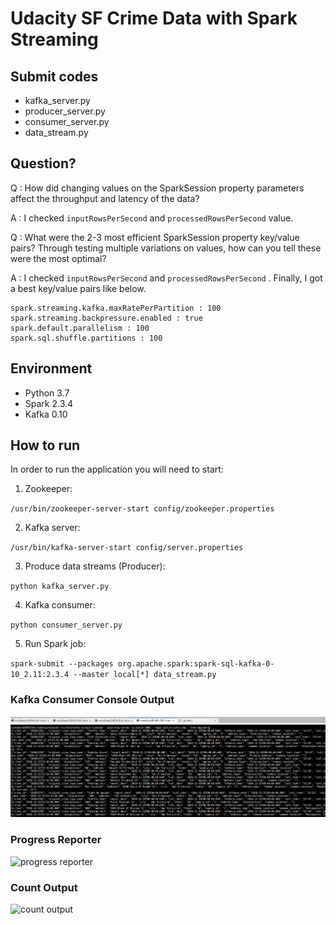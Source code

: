 # Udacity SF Crime Data with Spark Streaming

## Submit codes

- kafka_server.py
- producer_server.py
- consumer_server.py
- data_stream.py

## Question?

Q : How did changing values on the SparkSession property parameters affect the throughput and latency of the data?

A : I checked `inputRowsPerSecond` and `processedRowsPerSecond` value.

Q : What were the 2-3 most efficient SparkSession property key/value pairs? Through testing multiple variations on values, how can you tell these were the most optimal?

A : I checked `inputRowsPerSecond` and `processedRowsPerSecond` . Finally, I got a best key/value pairs like below.

```
spark.streaming.kafka.maxRatePerPartition : 100
spark.streaming.backpressure.enabled : true
spark.default.parallelism : 100
spark.sql.shuffle.partitions : 100
```

## Environment

- Python 3.7
- Spark 2.3.4
- Kafka 0.10

## How to run
In order to run the application you will need to start:

1. Zookeeper:

`/usr/bin/zookeeper-server-start config/zookeeper.properties`

2. Kafka server:

`/usr/bin/kafka-server-start config/server.properties`

3. Produce data streams (Producer):

`python kafka_server.py`

4. Kafka consumer:

`python consumer_server.py`

5. Run Spark job:

`spark-submit --packages org.apache.spark:spark-sql-kafka-0-10_2.11:2.3.4 --master local[*] data_stream.py`

### Kafka Consumer Console Output

![kafka consumer output](/screenshots/Consumer_console_output.JPEG)

### Progress Reporter

![progress reporter](https://github.com/rubengura/SF_Crime_Statistics/blob/master/progress_report_console_output.PNG)

### Count Output

![count output](https://github.com/rubengura/SF_Crime_Statistics/blob/master/count_console_output.PNG)
